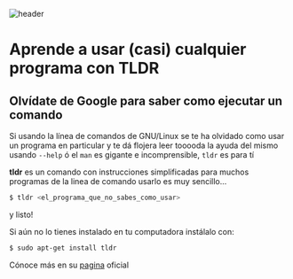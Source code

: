 
![header](/Tutoriales-IFC/assets/header.png)

















# Aprende a usar (casi) cualquier programa con  TLDR 

## Olvídate de Google para saber como ejecutar un comando

Si usando la línea de comandos de GNU/Linux se te ha olvidado como usar un programa en particular y te dá flojera leer tooooda la ayuda del mismo usando `--help` ó el `man` es gigante e incomprensible, `tldr` es para tí

__tldr__ es un comando con instrucciones simplificadas para muchos programas de la linea de comando usarlo es muy sencillo...

```bash
$ tldr <el_programa_que_no_sabes_como_usar>
```
y listo!


Si aún no lo tienes instalado en tu computadora instálalo con:


```bash
$ sudo apt-get install tldr
```

Cónoce más en su [pagina](https://tldr.sh/) oficial







